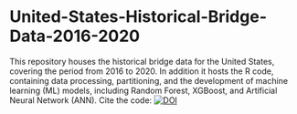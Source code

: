 # United-States-Historical-Bridge-Data-2016-2020
This repository houses the historical bridge data for the United States, covering the period from 2016 to 2020. In addition it hosts the R code, containing data processing, partitioning, and the development of machine learning (ML) models, including Random Forest, XGBoost, and Artificial Neural Network (ANN).
Cite the code: [![DOI](https://zenodo.org/badge/737629634.svg)](https://zenodo.org/doi/10.5281/zenodo.10447800)
